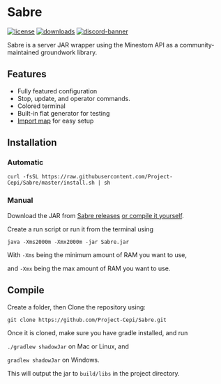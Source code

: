 # Sabre
[![license](https://img.shields.io/github/license/Project-Cepi/Sabre?style=for-the-badge&color=b2204c)](../LICENSE)
[![downloads](https://img.shields.io/github/downloads/Project-Cepi/Sabre/latest/total?color=%236ac&label=Downloads&style=for-the-badge)](https://github.com/Project-Cepi/Sabre/releases)
[![discord-banner](https://img.shields.io/discord/706185253441634317?label=discord&style=for-the-badge&color=7289da)](https://discord.cepi.world/8K8WMGV)

Sabre is a server JAR wrapper using the Minestom API as a community-maintained groundwork library.

## Features

* Fully featured configuration
* Stop, update, and operator commands.
* Colored terminal
* Built-in flat generator for testing
* [Import map](https://github.com/Project-Cepi/import-map) for easy setup

## Installation

### Automatic

`curl -fsSL https://raw.githubusercontent.com/Project-Cepi/Sabre/master/install.sh | sh`

### Manual

Download the JAR from [Sabre releases](https://github.com/Project-Cepi/Sabre/releases)
 [or compile it yourself](#Compile).

Create a run script or run it from the terminal using 

`java -Xms2000m -Xmx2000m -jar Sabre.jar`

With `-Xms` being the minimum amount of RAM you want to use,

and `-Xmx` being the max amount of RAM you want to use.

## Compile

Create a folder, then
Clone the repository using:

`git clone https://github.com/Project-Cepi/Sabre.git`

Once it is cloned, make sure you have gradle installed, and run

`./gradlew shadowJar` on Mac or Linux, and

`gradlew shadowJar` on Windows.

This will output the jar to `build/libs` in the project directory.
